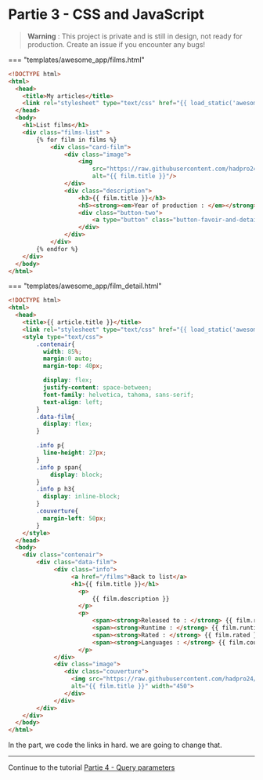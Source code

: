 # Partie 3 - CSS and JavaScript

> **Warning** : This project is private and is still in design, not ready for production. Create an issue if you encounter any bugs!

=== "templates/awesome_app/films.html" 
```html
<!DOCTYPE html>
<html>
  <head>
    <title>My articles</title>
    <link rel="stylesheet" type="text/css" href="{{ load_static('awesome_app/css/main.css') }}">
  </head>
  <body>
    <h1>List films</h1>
	<div class="films-list" >
		{% for film in films %}
		    <div class="card-film">
		    	<div class="image">
			    	<img 
			    		src="https://raw.githubusercontent.com/hadpro24/googlechallenge-phase-1-backend/master/media/{{ film.image }}" 
			    		alt="{{ film.title }}"/>
		    	</div>
		    	<div class="description">
			    	<h3>{{ film.title }}</h3>
			    	<h5><strong><em>Year of production : </em></strong>{{ film.released }}</h5>
			    	<div class="button-two">
			    		<a type="button" class="button-favoir-and-details" href="/films/{{ film.id }}">Details</a>
			    	</div>
		    	</div>
		    </div>
		{% endfor %}
	</div>
  </body>
</html>
```

=== "templates/awesome_app/film_detail.html" 
```html
<!DOCTYPE html>
<html>
  <head>
    <title>{{ article.title }}</title>
    <link rel="stylesheet" type="text/css" href="{{ load_static('awesome_app/css/main.css') }}">
	<style type="text/css">
		.contenair{
		  width: 85%;
		  margin:0 auto;
		  margin-top: 40px;

		  display: flex;
		  justify-content: space-between;
		  font-family: helvetica, tahoma, sans-serif;
		  text-align: left;
		}
		.data-film{
		  display: flex;
		}

		.info p{
		  line-height: 27px;
		}
		.info p span{
		    display: block;
		}
		.info p h3{
		  display: inline-block;
		}
		.couverture{
		  margin-left: 50px;
		}
	</style>
  </head>
  <body>
    <div class="contenair">
		<div class="data-film">
		     <div class="info">
		          <a href="/films">Back to list</a>
		          <h1>{{ film.title }}</h1>
		            <p>
		                {{ film.description }}
		            </p>
		            <p>
		                <span><strong>Released to : </strong> {{ film.released }}</span>
		                <span><strong>Runtime : </strong> {{ film.runtime }}</span>
		                <span><strong>Rated : </strong> {{ film.rated }}</span>
		                <span><strong>Languages : </strong> {{ film.country }}</span>
		            </p>
		     </div>
		     <div class="image">
		        <div class="couverture">
		          <img src="https://raw.githubusercontent.com/hadpro24/googlechallenge-phase-1-backend/master/media/{{ film.image }}" 
		          alt="{{ film.title }}" width="450">
		        </div>
		     </div>
		</div>
	</div>
  </body>
</html>
```

In the part, we code the links in hard. we are going to change that.

<hr/>
Continue to the tutorial <a href="https://docs.nimbasolution.com/query-params/" target="_blank">Partie 4 - Query parameters</a>
